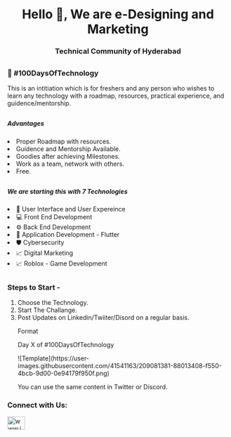 <h1 align="center">Hello 👋, We are e-Designing and Marketing </h1>
<h3 align="center">Technical Community of Hyderabad</h3>

## <h3> 💯 #100DaysOfTechnology </h3>
<p> This is an intitiation which is for freshers and any person who wishes to learn any technology with a roadmap, resources, practical experience, and guidence/mentorship. </p>

## <h5> Advantages </h5>
<li> Proper Roadmap with resources. </li>
<li> Guidence and Mentorship Available. </li>
<li> Goodies after achieving Milestones. </li>
<li> Work as a team, network with others. </li>
<li> Free. </li>

## <h5> We are starting this with 7 Technologies </h5>
<li> 🔖 User Interface and User Expereince </li>
<li> 💻 Front End Development </li>
<li> ⚙️ Back End Development </li>
<li> 📱 Application Development - Flutter </li>
<li> 🛡️ Cybersecurity </li>
<li> 📈 Digital Marketing </li>
<li> 📈 Roblox - Game Development </li>

## <h3> Steps to Start - </h3> 
<ol><li> Choose the Technology. </li>
<li> Start The Challange. </li>
<li> Post Updates on Linkedin/Twiiter/Disord on a regular basis. </li>
  <dl> Format</dl>
  <dl> Day X of #100DaysOfTechnology </dl>
 ![Template](https://user-images.githubusercontent.com/41541163/209081381-88013408-f550-4bcb-9d00-0e94179f950f.png)
  <dl> You can use the same content in Twitter or Discord. </dl>
</ol>

<h3 align="left">Connect with Us:</h3>
<p align="left">
<a href="https://instagram.com/abhishek.nagaraja" target="blank"><img align="center" src="https://raw.githubusercontent.com/rahuldkjain/github-profile-readme-generator/master/src/images/icons/Social/instagram.svg" alt="www.instagram.com/abhishek.nagaraja" height="30" width="40" /></a>
</p>
